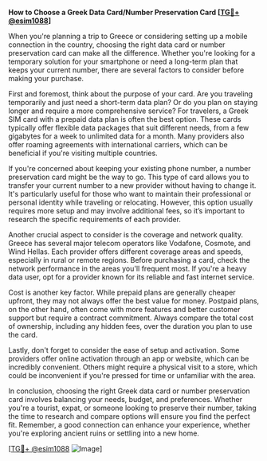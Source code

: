 **How to Choose a Greek Data Card/Number Preservation Card [[TG💪+ @esim1088](https://t.me/s/esim1088)]**

When you're planning a trip to Greece or considering setting up a mobile connection in the country, choosing the right data card or number preservation card can make all the difference. Whether you're looking for a temporary solution for your smartphone or need a long-term plan that keeps your current number, there are several factors to consider before making your purchase.

First and foremost, think about the purpose of your card. Are you traveling temporarily and just need a short-term data plan? Or do you plan on staying longer and require a more comprehensive service? For travelers, a Greek SIM card with a prepaid data plan is often the best option. These cards typically offer flexible data packages that suit different needs, from a few gigabytes for a week to unlimited data for a month. Many providers also offer roaming agreements with international carriers, which can be beneficial if you're visiting multiple countries.

If you're concerned about keeping your existing phone number, a number preservation card might be the way to go. This type of card allows you to transfer your current number to a new provider without having to change it. It's particularly useful for those who want to maintain their professional or personal identity while traveling or relocating. However, this option usually requires more setup and may involve additional fees, so it’s important to research the specific requirements of each provider.

Another crucial aspect to consider is the coverage and network quality. Greece has several major telecom operators like Vodafone, Cosmote, and Wind Hellas. Each provider offers different coverage areas and speeds, especially in rural or remote regions. Before purchasing a card, check the network performance in the areas you'll frequent most. If you're a heavy data user, opt for a provider known for its reliable and fast internet service.

Cost is another key factor. While prepaid plans are generally cheaper upfront, they may not always offer the best value for money. Postpaid plans, on the other hand, often come with more features and better customer support but require a contract commitment. Always compare the total cost of ownership, including any hidden fees, over the duration you plan to use the card.

Lastly, don't forget to consider the ease of setup and activation. Some providers offer online activation through an app or website, which can be incredibly convenient. Others might require a physical visit to a store, which could be inconvenient if you're pressed for time or unfamiliar with the area.

In conclusion, choosing the right Greek data card or number preservation card involves balancing your needs, budget, and preferences. Whether you're a tourist, expat, or someone looking to preserve their number, taking the time to research and compare options will ensure you find the perfect fit. Remember, a good connection can enhance your experience, whether you're exploring ancient ruins or settling into a new home.

[[TG💪+ @esim1088](https://t.me/s/esim1088) ![Image](https://i.postimg.cc/Y0z9fWf4/image.png)]